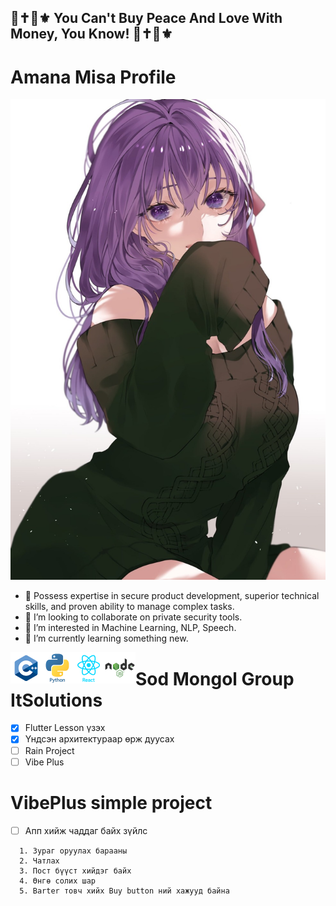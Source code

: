 ## 💞✝️👠⚜️ You Can't Buy Peace And Love With Money, You Know! 💞✝️👠⚜️ 

# Amana Misa Profile #

<p align="center">
  <img src="./photos/sakura.jpg" />
</p>


- 🔭 Possess expertise in secure product development, superior technical
  skills, and proven ability to manage complex tasks.
- 👯 I’m looking to collaborate on private security tools.
- 👀 I’m interested in Machine Learning, NLP, Speech.
- 🌱 I’m currently learning something new.


<p align="center">
  <img align="left" alt="C" width="50px" src="./photos/cplus.png" />
  <img align="left" alt="C" width="50px" src="./photos/python.png" />
  <img align="left" alt="C" width="50px" src="./photos/react.png" />
  <img align="left" alt="C" width="50px" src="./photos/node.png" />
</p>

# Sod Mongol Group ItSolutions 
* [x] Flutter Lesson үзэх
* [x] Үндсэн архитектураар өрж дуусах
* [ ] Rain Project
* [ ] Vibe Plus

# VibePlus simple project

* [ ] Апп хийж чаддаг байх зүйлс 
```
  1. Зураг оруулах барааны 
  2. Чатлах
  3. Пост бүүст хийдэг байх
  4. Өнгө солих шар
  5. Barter товч хийх Buy button ний хажууд байна
```
